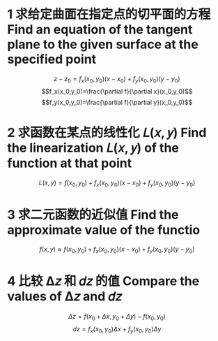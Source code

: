 # 1 求给定曲面在指定点的切平面的方程 Find an equation of the tangent plane to the given surface at the specified point
$$z-z_0=f_x(x_0,y_0)(x-x_0)+f_y(x_0,y_0)(y-y_0)$$
$$f_x(x_0,y_0)=\frac{\partial f}{\partial x}(x_0,y_0)$$
$$f_y(x_0,y_0)=\frac{\partial f}{\partial y}(x_0,y_0)$$

# 2 求函数在某点的线性化 𝐿(𝑥, 𝑦) Find the linearization 𝐿(𝑥, 𝑦) of the function at that point
$$L(x,y)=f(x_0,y_0)+f_x(x_0,y_0)(x-x_0)+f_y(x_0,y_0)(y-y_0)$$

# 3 求二元函数的近似值 Find the approximate value of the functio
$$f(x,y)\approx f(x_0,y_0)+f_x(x_0,y_0)(x-x_0)+f_y(x_0,y_0)(y-y_0)$$

# 4 比较 Δ𝑧 和 𝑑𝑧 的值 Compare the values of Δ𝑧 and 𝑑𝑧
$$\Delta z=f(x_0+\Delta x,y_0+\Delta y)-f(x_0,y_0)$$
$$dz=f_x(x_0,y_0)\Delta x+f_y(x_0,y_0)\Delta y$$

